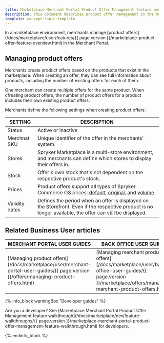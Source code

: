 ```yaml
---
title: Marketplace Merchant Portal Product Offer Management feature overview
description: This document describes product offer management in the Merchant Portal.
template: concept-topic-template
---
```


In a marketplace environment, merchants manage [product offers](/docs/marketplace/user/features/{{ page.version }}/marketplace-product-offer-feature-overview.html) in the Merchant Portal.


## Managing product offers

Merchants create product offers based on the products that exist in the marketplace. When creating an offer, they can see full information about products, including the number of existing offers for each of them.

One merchant can create multiple offers for the same product. When cfreating product offers, the number of product offers for a product includes their own existing product offers. 

Merchants define the following settings when creating product offers:

|SETTING|DESCRIPTION|
|---|---|
| Status| Active or Inactive |
| Merchnat SKU | Unique identifier of the offer in the merchants' system. |
| Stores| Spryker Marketplace is a multi-store environment, and merchants can define which stores to display their offers in. |
|Stock | Offer's own stock that's not dependent on the respective product's stock. |
|Prices | Product offers support all types of Spryker Commerce OS prices: [default](https://documentation.spryker.com/docs/prices-overview#prices-overview), [original](https://documentation.spryker.com/docs/prices-overview#prices-overview), and [volume](https://documentation.spryker.com/docs/volume-prices-overview). |
| Validity dates | Defines the period when an offer is displayed on the Storefront. Even if the respective product is no longer available, the offer can still be displayed. |



## Related Business User articles

|MERCHANT PORTAL USER GUIDES  |BACK OFFICE USER GUIDES |
|---------|---------|
| [Managing product offers](/docs/marketplace/user/merchant-portal-user-guides/{{ page.version }}/offers/managing-product-offers.html)  |[Managing merchant product offers](/docs/marketplace/user/back-office-user-guides/{{ page.version }}/marketplace/offers/managing-merchant-product-offers.html)|

{% info_block warningBox "Developer guides" %}

Are you a developer? See [Marketplace Merchant Portal Product Offer Management feature walkthrough](/docs/marketplace/dev/feature-walkthroughs/{{ page.version }}/marketplace-merchant-portal-product-offer-management-feature-walkthrough.html) for developers.

{% endinfo_block %}
